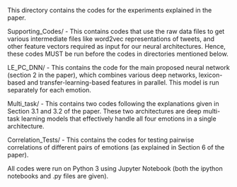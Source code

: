 This directory contains the codes for the experiments explained in the paper. 

Supporting_Codes/	-	This contains codes that use the raw data files to get various intermediate files like word2vec representations of tweets, and other feature vectors required as input for our neural architectures. Hence, these codes MUST be run before the codes in directories mentioned below.

LE_PC_DNN/		-		This contains the code for the main proposed neural network (section 2 in the paper), which combines various deep networks, lexicon-based and transfer-learning-based features in parallel. This model is run separately for each emotion.

Multi_task/		-		This contains two codes following the explanations given in Section 3.1 and 3.2 of the paper. These two architectures are deep multi-task learning models that effectively handle all four emotions in a single architecture. 

Correlation_Tests/	-	This contains the codes for testing pairwise correlations of different pairs of emotions (as explained in Section 6 of the paper).

All codes were run on Python 3 using Jupyter Notebook (both the ipython notebooks and .py files are given).